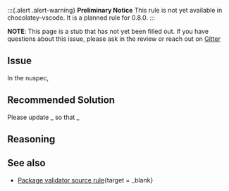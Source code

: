 ﻿---
Order: 10
Title: Package Id Uses Underscores
Description:
Category: Notes
---

:::{.alert .alert-warning}
**Preliminary Notice**
This rule is not yet available in chocolatey-vscode.
It is a planned rule for 0.8.0.
:::

**NOTE**: This page is a stub that has not yet been filled out. If you have questions about this issue, please ask in the review or reach out on [Gitter](https://gitter.im/chocolatey/chocolatey.org)

## Issue

In the nuspec,

## Recommended Solution

Please update _ so that _

## Reasoning

## See also

- [Package validator source rule](https://github.com/chocolatey/package-validator/blob/master/src/chocolatey.package.validator/infrastructure.app/rules/PackageIdUsesUnderscoresNote.cs){target = _blank}
